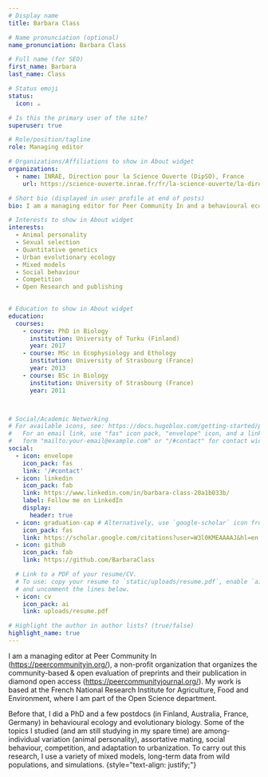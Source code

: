 ```yaml
---
# Display name
title: Barbara Class

# Name pronunciation (optional)
name_pronunciation: Barbara Class

# Full name (for SEO)
first_name: Barbara
last_name: Class

# Status emoji
status:
  icon: ☕️

# Is this the primary user of the site?
superuser: true

# Role/position/tagline
role: Managing editor

# Organizations/Affiliations to show in About widget
organizations:
  - name: INRAE, Direction pour la Science Ouverte (DipSO), France
    url: https://science-ouverte.inrae.fr/fr/la-science-ouverte/la-direction-pour-la-science-ouverte

# Short bio (displayed in user profile at end of posts)
bio: I am a managing editor for Peer Community In and a behavioural ecologist

# Interests to show in About widget
interests:
  - Animal personality
  - Sexual selection
  - Quantitative genetics
  - Urban evolutionary ecology
  - Mixed models
  - Social behaviour
  - Competition
  - Open Research and publishing
  

# Education to show in About widget
education:
  courses:
    - course: PhD in Biology
      institution: University of Turku (Finland)
      year: 2017
    - course: MSc in Ecophysiology and Ethology
      institution: University of Strasbourg (France)
      year: 2013
    - course: BSc in Biology
      institution: University of Strasbourg (France)
      year: 2011



# Social/Academic Networking
# For available icons, see: https://docs.hugoblox.com/getting-started/page-builder/#icons
#   For an email link, use "fas" icon pack, "envelope" icon, and a link in the
#   form "mailto:your-email@example.com" or "/#contact" for contact widget.
social:
  - icon: envelope
    icon_pack: fas
    link: '/#contact'
  - icon: linkedin
    icon_pack: fab
    link: https://www.linkedin.com/in/barbara-class-20a1b033b/
    label: Follow me on LinkedIn
    display:
      header: true
  - icon: graduation-cap # Alternatively, use `google-scholar` icon from `ai` icon pack
    icon_pack: fas
    link: https://scholar.google.com/citations?user=W3l0KMEAAAAJ&hl=en
  - icon: github
    icon_pack: fab
    link: https://github.com/BarbaraClass

  # Link to a PDF of your resume/CV.
  # To use: copy your resume to `static/uploads/resume.pdf`, enable `ai` icons in `params.yaml`,
  # and uncomment the lines below.
  - icon: cv
    icon_pack: ai
    link: uploads/resume.pdf

# Highlight the author in author lists? (true/false)
highlight_name: true
---
```

I am a managing editor at Peer Community In (https://peercommunityin.org/), a non-profit organization that organizes the community-based & open evaluation of preprints and their publication in diamond open access (https://peercommunityjournal.org/). My work is based at the French National Research Institute for Agriculture, Food and Environment, where I am part of the Open Science department.

Before that, I did a PhD and a few postdocs (in Finland, Australia, France, Germany) in behavioural ecology and evolutionary biology. Some of the topics I studied (and am still studying in my spare time) are among-individual variation (animal personality), assortative mating, social behaviour, competition, and adaptation to urbanization. To carry out this research, I use a variety of mixed models, long-term data from wild populations, and simulations. 
{style="text-align: justify;"}
